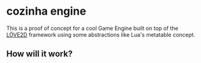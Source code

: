 cozinha engine
==============
This is a proof of concept for a cool Game Engine built on top of the
[LÖVE2D](https://love2d.org/) framework using some abstractions like Lua's
metatable concept.

How will it work?
-----------------

